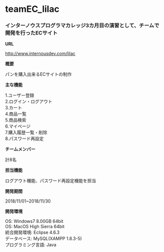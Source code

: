 # teamEC_lilac
### **インターノウスプログラマカレッジ3カ月目の演習として、チームで開発を行ったECサイト**
**URL**  

http://www.internousdev.com/lilac

**概要** 

パンを購入出来るECサイトの制作  

**主な機能**

1.ユーザー登録  
2.ログイン・ログアウト  
3.カート  
4.商品一覧  
5.商品検索  
6.マイページ  
7.購入履歴一覧・削除  
8.パスワード再設定  

**チームメンバー**

計8名  

**担当機能**

ログアウト機能、パスワード再設定機能を担当  

**開発期間**

2018/11/01~2018/11/30  

**開発環境**

OS: Windows7 8.00GB 64bit  
OS: MacOS High Sierra 64bit  
統合開発環境: Eclipse 4.6.3  
データベース: MySQL(XAMPP 1.8.3-5)  
プログラミング言語: Java  
